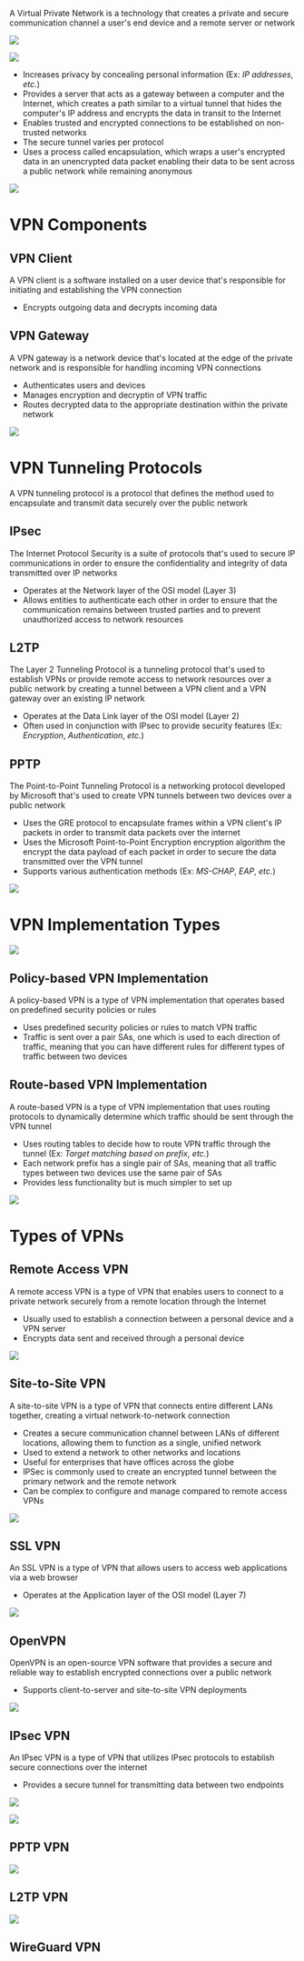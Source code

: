 A Virtual Private Network is a technology that creates a private and secure communication channel a user's end device and a remote server or network

![](https://github.com/JonmarCorpuz/SecondBrain/blob/main/Assets/1_uoTideZRhY7hXrho-9wbFg.png)

![](https://github.com/JonmarCorpuz/SecondBrain/blob/main/Assets/38KzTKwGStyh7poKFy3CYQ_c8c29cb17ed54105b78f3e2b84afd8e1_M2L1_04_img3.png)

* Increases privacy by concealing personal information (Ex: *IP addresses*, *etc.*)
* Provides a server that acts as a gateway between a computer and the Internet, which creates a path similar to a virtual tunnel that hides the computer's IP address and encrypts the data in transit to the Internet
* Enables trusted and encrypted connections to be established on non-trusted networks
* The secure tunnel varies per protocol
* Uses a process called encapsulation, which wraps a user's encrypted data in an unencrypted data packet enabling their data to be sent across a public network while remaining anonymous

![](https://github.com/JonmarCorpuz/SecondBrain/blob/main/Assets/Whitespace.png)

# VPN Components

## VPN Client

A VPN client is a software installed on a user device that's responsible for initiating and establishing the VPN connection

* Encrypts outgoing data and decrypts incoming data

## VPN Gateway

A VPN gateway is a network device that's located at the edge of the private network and is responsible for handling incoming VPN connections

* Authenticates users and devices
* Manages encryption and decryptin of VPN traffic
* Routes decrypted data to the appropriate destination within the private network

![](https://github.com/JonmarCorpuz/SecondBrain/blob/main/Assets/Whitespace.png)

# VPN Tunneling Protocols

A VPN tunneling protocol is a protocol that defines the method used to encapsulate and transmit data securely over the public network

## IPsec

The Internet Protocol Security is a suite of protocols that's used to secure IP communications in order to ensure the confidentiality and integrity of data transmitted over IP networks

* Operates at the Network layer of the OSI model (Layer 3)
* Allows entities to authenticate each other in order to ensure that the communication remains between trusted parties and to prevent unauthorized access to network resources

## L2TP

The Layer 2 Tunneling Protocol is a tunneling protocol that's used to establish VPNs or provide remote access to network resources over a public network by creating a tunnel between a VPN client and a VPN gateway over an existing IP network

* Operates at the Data Link layer of the OSI model (Layer 2)
* Often used in conjunction with IPsec to provide security features (Ex: *Encryption*, *Authentication*, *etc.*)

## PPTP

The Point-to-Point Tunneling Protocol is a networking protocol developed by Microsoft that's used to create VPN tunnels between two devices over a public network

* Uses the GRE protocol to encapsulate frames within a VPN client's IP packets in order to transmit data packets over the internet
* Uses the Microsoft Point-to-Point Encryption encryption algorithm the encrypt the data payload of each packet in order to secure the data transmitted over the VPN tunnel
* Supports various authentication methods (Ex: *MS-CHAP*, *EAP*, *etc.*)

![](https://github.com/JonmarCorpuz/SecondBrain/blob/main/Assets/Whitespace.png)

# VPN Implementation Types

![](https://github.com/JonmarCorpuz/SecondBrain/blob/main/Assets/gdfhgfjfhgkjghkghdfgrdtytyuiyiyuf.png)

## Policy-based VPN Implementation

A policy-based VPN is a type of VPN implementation that operates based on predefined security policies or rules

* Uses predefined security policies or rules to match VPN traffic
* Traffic is sent over a pair SAs, one which is used to each direction of traffic, meaning that you can have different rules for different types of traffic between two devices

## Route-based VPN Implementation

A route-based VPN is a type of VPN implementation that uses routing protocols to dynamically determine which traffic should be sent through the VPN tunnel

* Uses routing tables to decide how to route VPN traffic through the tunnel (Ex: *Target matching based on prefix*, *etc.*)
* Each network prefix has a single pair of SAs, meaning that all traffic types between two devices use the same pair of SAs
* Provides less functionality but is much simpler to set up

![](https://github.com/JonmarCorpuz/SecondBrain/blob/main/Assets/Whitespace.png)

# Types of VPNs

## Remote Access VPN

A remote access VPN is a type of VPN that enables users to connect to a private network securely from a remote location through the Internet

* Usually used to establish a connection between a personal device and a VPN server
* Encrypts data sent and received through a personal device

![](https://github.com/JonmarCorpuz/SecondBrain/blob/main/Assets/Whitespace.png)

## Site-to-Site VPN

A site-to-site VPN is a type of VPN that connects entire different LANs together, creating a virtual network-to-network connection

* Creates a secure communication channel between LANs of different locations, allowing them to function as a single, unified network
* Used to extend a network to other networks and locations 
* Useful for enterprises that have offices across the globe
* IPSec is commonly used to create an encrypted tunnel between the primary network and the remote network
* Can be complex to configure and manage compared to remote access VPNs

![](https://github.com/JonmarCorpuz/SecondBrain/blob/main/Assets/Whitespace.png)

## SSL VPN 

An SSL VPN is a type of VPN that allows users to access web applications via a web browser

* Operates at the Application layer of the OSI model (Layer 7)

![](https://github.com/JonmarCorpuz/SecondBrain/blob/main/Assets/Whitespace.png)

## OpenVPN

OpenVPN is an open-source VPN software that provides a secure and reliable way to establish encrypted connections over a public network

* Supports client-to-server and site-to-site VPN deployments

![](https://github.com/JonmarCorpuz/SecondBrain/blob/main/Assets/Whitespace.png)

## IPsec VPN

An IPsec VPN is a type of VPN that utilizes IPsec protocols to establish secure connections over the internet

* Provides a secure tunnel for transmitting data between two endpoints

![](https://github.com/JonmarCorpuz/SecondBrain/blob/main/Assets/fgfdhstrhtresyhdgdsfhgresygdf.gif)

![](https://github.com/JonmarCorpuz/SecondBrain/blob/main/Assets/Whitespace.png)

## PPTP VPN

![](https://github.com/JonmarCorpuz/SecondBrain/blob/main/Assets/Whitespace.png)

## L2TP VPN

![](https://github.com/JonmarCorpuz/SecondBrain/blob/main/Assets/Whitespace.png)

## WireGuard VPN


